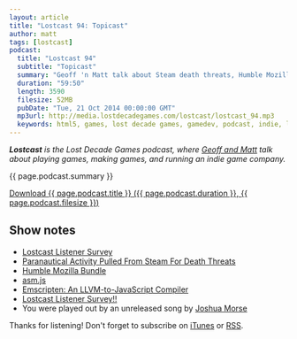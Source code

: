 ```yaml
---
layout: article
title: "Lostcast 94: Topicast"
author: matt
tags: [lostcast]
podcast:
  title: "Lostcast 94"
  subtitle: "Topicast"
  summary: "Geoff 'n Matt talk about Steam death threats, Humble Mozilla Bundle, Emscripten, and more."
  duration: "59:50"
  length: 3590
  filesize: 52MB
  pubDate: "Tue, 21 Oct 2014 00:00:00 GMT"
  mp3url: http://media.lostdecadegames.com/lostcast/lostcast_94.mp3
  keywords: html5, games, lost decade games, gamedev, podcast, indie, lostcast
---
```

_**Lostcast** is the Lost Decade Games podcast, where [Geoff and Matt](/about/) talk about playing games, making games, and running an indie game company._

{{ page.podcast.summary }}

<a class="download-podcast" href="{{ page.podcast.mp3url }}">
	Download {{ page.podcast.title }} ({{ page.podcast.duration }}, {{ page.podcast.filesize }})
</a>

## Show notes

* [Lostcast Listener Survey](https://docs.google.com/forms/d/1DOksDWvMDhNBe5ShjYnBUO09-2c8BtjQ-ft6i4Sg8qA/viewform)
* [Paranautical Activity Pulled From Steam For Death Threats](http://www.rockpapershotgun.com/2014/10/21/paranautical-activity-deleted-from-steam/)
* [Humble Mozilla Bundle](https://www.humblebundle.com/)
* [asm.js](http://asmjs.org/)
* [Emscripten: An LLVM-to-JavaScript Compiler](https://github.com/kripken/emscripten)
* [Lostcast Listener Survey!!](https://docs.google.com/forms/d/1DOksDWvMDhNBe5ShjYnBUO09-2c8BtjQ-ft6i4Sg8qA/viewform)
* You were played out by an unreleased song by [Joshua Morse](http://joshuamorse.bandcamp.com/)

Thanks for listening! Don't forget to subscribe on [iTunes](http://itunes.apple.com/us/podcast/lostcast/id481950724) or [RSS](/lostcast.xml).
